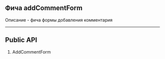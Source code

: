## Фича addCommentForm

Описание - фича формы добавления комментария 

---

## Public API

1)  AddCommentForm